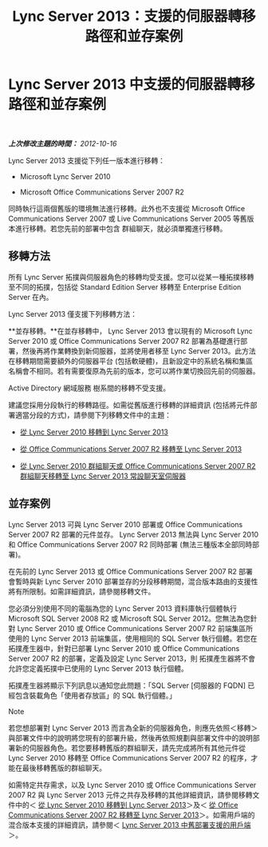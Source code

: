 ﻿---
title: Lync Server 2013：支援的伺服器轉移路徑和並存案例
TOCTitle: 支援的伺服器轉移路徑和並存案例
ms:assetid: 2a6a730f-7f80-45f9-9540-3edfdaa265fb
ms:mtpsurl: https://technet.microsoft.com/zh-tw/library/Gg425764(v=OCS.15)
ms:contentKeyID: 49290402
ms.date: 08/10/2015
mtps_version: v=OCS.15
ms.translationtype: HT
---

# Lync Server 2013 中支援的伺服器轉移路徑和並存案例

 

_**上次修改主題的時間：** 2012-10-16_

Lync Server 2013 支援從下列任一版本進行移轉：

  - Microsoft Lync Server 2010

  - Microsoft Office Communications Server 2007 R2

同時執行這兩個舊版的環境無法進行移轉。此外也不支援從 Microsoft Office Communications Server 2007 或 Live Communications Server 2005 等舊版本進行移轉。若您先前的部署中包含 群組聊天，就必須單獨進行移轉。

## 移轉方法

所有 Lync Server 拓撲與伺服器角色的移轉均受支援。您可以從某一種拓撲移轉至不同的拓撲，包括從 Standard Edition Server 移轉至 Enterprise Edition Server 在內。

Lync Server 2013 僅支援下列移轉方法：

   **並存移轉。**在並存移轉中， Lync Server 2013 會以現有的 Microsoft Lync Server 2010 或 Office Communications Server 2007 R2 部署為基礎進行部署，然後再將作業轉換到新伺服器，並將使用者移至 Lync Server 2013。此方法在移轉期間需要額外的伺服器平台 (包括軟硬體)，且新設定中的系統名稱和集區名稱會不相同。若有需要復原為先前的版本，您可以將作業切換回先前的伺服器。

Active Directory 網域服務 樹系間的移轉不受支援。

建議您採用分段執行的移轉路徑。如需從舊版進行移轉的詳細資訊 (包括將元件部署適當分段的方式)，請參閱下列移轉文件中的主題：

  - [從 Lync Server 2010 移轉到 Lync Server 2013](migration-from-lync-server-2010-to-lync-server-2013.md)

  - [從 Office Communications Server 2007 R2 移轉至 Lync Server 2013](migration-from-office-communications-server-2007-r2-to-lync-server-2013.md)

  - [從 Lync Server 2010 群組聊天或 Office Communications Server 2007 R2 群組聊天移轉至 Lync Server 2013 常設聊天室伺服器](migration-from-lync-server-2010-group-chat-or-office-communications-server-2007-r2-group-chat-to-lync-server-2013-persistent-chat-server.md)

## 並存案例

Lync Server 2013 可與 Lync Server 2010 部署或 Office Communications Server 2007 R2 部署的元件並存。 Lync Server 2013 無法與 Lync Server 2010 和 Office Communications Server 2007 R2 同時部署 (無法三種版本全部同時部署)。

在先前的 Lync Server 2013 或 Office Communications Server 2007 R2 部署會暫時與新 Lync Server 2010 部署並存的分段移轉期間，混合版本路由的支援性將有所限制。如需詳細資訊，請參閱移轉文件。

您必須分別使用不同的電腦為您的 Lync Server 2013 資料庫執行個體執行 Microsoft SQL Server 2008 R2 或 Microsoft SQL Server 2012。您無法為您針對 Lync Server 2010 或 Office Communications Server 2007 R2 前端集區所使用的 Lync Server 2013 前端集區，使用相同的 SQL Server 執行個體。若您在 拓撲產生器中，針對已部署 Lync Server 2010 或 Office Communications Server 2007 R2 的部署，定義及設定 Lync Server 2013，則 拓撲產生器將不會允許您定義拓撲中已使用的 Lync Server 2013 執行個體。

拓撲產生器將顯示下列訊息以通知您此問題：「SQL Server \[伺服器的 FQDN\] 已經包含裝載角色「使用者存放區」的 SQL 執行個體。」

> [!NOTE]  
> 若您想部署對 Lync Server 2013 而言為全新的伺服器角色，則應先依照＜移轉＞與部署文件中的說明將您現有的部署升級，然後再依照規劃與部署文件中的說明部署新的伺服器角色。若您要移轉舊版的群組聊天，請先完成將所有其他元件從 Lync Server 2010 移轉至 Office Communications Server 2007 R2 的程序，才能在最後移轉舊版的群組聊天。



如需特定共存需求，以及 Lync Server 2010 或 Office Communications Server 2007 R2 與 Lync Server 2013 元件之共存及移轉的其他詳細資訊，請參閱移轉文件中的＜ [從 Lync Server 2010 移轉到 Lync Server 2013](migration-from-lync-server-2010-to-lync-server-2013.md)＞及＜ [從 Office Communications Server 2007 R2 移轉至 Lync Server 2013](migration-from-office-communications-server-2007-r2-to-lync-server-2013.md)＞。如需用戶端的混合版本支援的詳細資訊，請參閱＜ [Lync Server 2013 中舊部署支援的用戶端](lync-server-2013-supported-clients-from-previous-deployments.md)＞。

